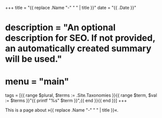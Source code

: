 +++
title = "{{ replace .Name "-" " " | title }}"
date = "{{ .Date }}"
# description = "An optional description for SEO. If not provided, an automatically created summary will be used."
# menu = "main"
tags = [{{ range $plural, $terms := .Site.Taxonomies }}{{ range $term, $val := $terms }}"{{ printf "%s" $term }}",{{ end }}{{ end }}]
+++

This is a page about »{{ replace .Name "-" " " | title }}«.

